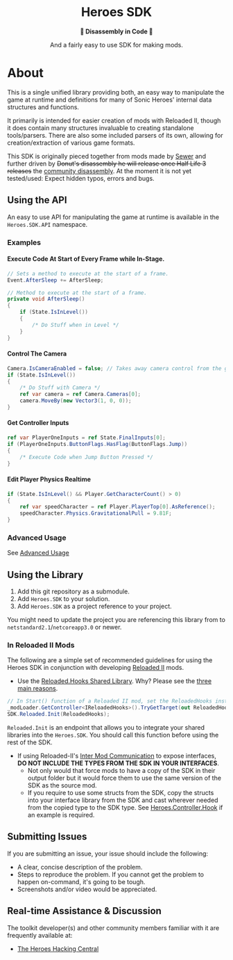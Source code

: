 <div align="center">
	<h1>Heroes SDK</h1>
	<strong>🎈 Disassembly in Code 🎈</strong>
    <p>And a fairly easy to use SDK for making mods.</p>
</div>

# About

This is a single unified library providing both, an easy way to manipulate the game at runtime and definitions for many of Sonic Heroes' internal data structures and functions.

It primarily is intended for easier creation of mods with Reloaded II, though it does contain many structures invaluable to creating standalone tools/parsers. There are also some included parsers of its own, allowing for creation/extraction of various game formats.

This SDK is originally pieced together from mods made by [Sewer](https://github.com/Sewer56) and further driven by ~~Donut's disassembly he will release once Half Life 3 releases~~ the [community disassembly](https://github.com/Heroes-Hacking-Central/Heroes-Disassembly). At the moment it is not yet tested/used: Expect hidden typos, errors and bugs.

## Using the API
An easy to use API for manipulating the game at runtime is available in the `Heroes.SDK.API` namespace.

### Examples

#### Execute Code At Start of Every Frame while In-Stage.
```csharp
// Sets a method to execute at the start of a frame.
Event.AfterSleep += AfterSleep;

// Method to execute at the start of a frame.
private void AfterSleep()
{
    if (State.IsInLevel()) 
    {
        /* Do Stuff when in Level */
    }
}
```

#### Control The Camera
```csharp
Camera.IsCameraEnabled = false; // Takes away camera control from the game.
if (State.IsInLevel()) 
{
    /* Do Stuff with Camera */
    ref var camera = ref Camera.Cameras[0];
    camera.MoveBy(new Vector3(1, 0, 0));
}
```

#### Get Controller Inputs
```csharp
ref var PlayerOneInputs = ref State.FinalInputs[0];
if (PlayerOneInputs.ButtonFlags.HasFlag(ButtonFlags.Jump)) 
{
    /* Execute Code when Jump Button Pressed */
}
```

#### Edit Player Physics Realtime
```csharp
if (State.IsInLevel() && Player.GetCharacterCount() > 0) 
{
    ref var speedCharacter = ref Player.PlayerTop[0].AsReference();
    speedCharacter.Physics.GravitationalPull = 9.81F;
}
```

### Advanced Usage
See [Advanced Usage](./Docs/AdvancedUsage.md)

## Using the Library

1. Add this git repository as a submodule.
2. Add `Heroes.SDK` to your solution.
3. Add `Heroes.SDK` as a project reference to your project.

You might need to update the project you are referencing this library from to `netstandard2.1`/`netcoreapp3.0` or newer.

### In Reloaded II Mods

The following are a simple set of recommended guidelines for using the Heroes SDK in conjunction with developing [Reloaded II](https://github.com/Reloaded-Project/Reloaded-II) mods.

- Use the [Reloaded.Hooks Shared Library](https://github.com/Sewer56/Reloaded.SharedLib.Hooks). Why? Please see the [three main reasons](https://github.com/Sewer56/Reloaded.SharedLib.Hooks#fast-startup-times).

```csharp
// In Start() function of a Reloaded II mod, set the ReloadedHooks instance used to the shared one.
_modLoader.GetController<IReloadedHooks>().TryGetTarget(out ReloadedHooks);
SDK.Reloaded.Init(ReloadedHooks);    
```
`Reloaded.Init` is an endpoint that allows you to integrate your shared libraries into the `Heroes.SDK`. You should call this function before using the rest of the SDK.

- If using Reloaded-II's [Inter Mod Communication](https://github.com/Reloaded-Project/Reloaded-II/blob/master/Docs/InterModCommunication.md) to expose interfaces, **DO NOT INCLUDE THE TYPES FROM THE SDK IN YOUR INTERFACES**. 
  - Not only would that force mods to have a copy of the SDK in their output folder but it would force them to use the same version of the SDK as the source mod.
  - If you require to use some structs from the SDK, copy the structs into your interface library from the SDK and cast wherever needed from the copied type to the SDK type. See [Heroes.Controller.Hook](https://github.com/Sewer56/Heroes.Controller.Hook.ReloadedII/tree/master/Heroes.Controller.Hook.Interfaces) if an example is required.


## Submitting Issues

If you are submitting an issue, your issue should include the following:

- A clear, concise description of the problem.
- Steps to reproduce the problem. If you cannot get the problem to happen on-command, it's going to be tough.
- Screenshots and/or video would be appreciated.

## Real-time Assistance & Discussion
The toolkit developer(s) and other community members familiar with it are frequently available at:
- [The Heroes Hacking Central](https://discord.gg/QS9QrgR)
